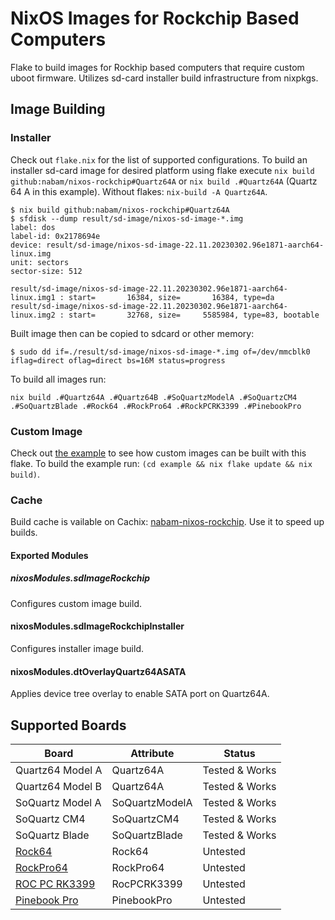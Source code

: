 # NixOS Images for Rockchip Based Computers

Flake to build images for Rockhip based computers that require custom uboot
firmware. Utilizes sd-card installer build infrastructure from nixpkgs.

## Image Building

### Installer

Check out `flake.nix` for the list of supported configurations. To build an
installer sd-card image for desired platform using flake execute 
`nix build github:nabam/nixos-rockchip#Quartz64A` or `nix build .#Quartz64A`
(Quartz 64 A in this example). Without flakes: `nix-build -A Quartz64A`.

``` console
$ nix build github:nabam/nixos-rockchip#Quartz64A
$ sfdisk --dump result/sd-image/nixos-sd-image-*.img
label: dos
label-id: 0x2178694e
device: result/sd-image/nixos-sd-image-22.11.20230302.96e1871-aarch64-linux.img
unit: sectors
sector-size: 512

result/sd-image/nixos-sd-image-22.11.20230302.96e1871-aarch64-linux.img1 : start=       16384, size=       16384, type=da
result/sd-image/nixos-sd-image-22.11.20230302.96e1871-aarch64-linux.img2 : start=       32768, size=     5585984, type=83, bootable
```

Built image then can be copied to sdcard or other memory:

``` console
$ sudo dd if=./result/sd-image/nixos-sd-image-*.img of=/dev/mmcblk0 iflag=direct oflag=direct bs=16M status=progress
```

To build all images run:
``` console
nix build .#Quartz64A .#Quartz64B .#SoQuartzModelA .#SoQuartzCM4 .#SoQuartzBlade .#Rock64 .#RockPro64 .#RockPCRK3399 .#PinebookPro
```

### Custom Image

Check out [the example](/example) to see how custom images can be built with 
this flake. To build the example run: `(cd example && nix flake update && nix build)`.

### Cache

Build cache is vailable on Cachix: [nabam-nixos-rockchip](https://app.cachix.org/cache/nabam-nixos-rockchip).
Use it to speed up builds.

#### Exported Modules
##### nixosModules.sdImageRockchip

Configures custom image build.

#### nixosModules.sdImageRockchipInstaller

Configures installer image build.

#### nixosModules.dtOverlayQuartz64ASATA

Applies device tree overlay to enable SATA port on Quartz64A.

## Supported Boards

| Board                | Attribute      | Status          |
| ---------------------|----------------| ----------------|
| Quartz64 Model A     | Quartz64A      | Tested & Works  |
| Quartz64 Model B     | Quartz64A      | Tested & Works  |
| SoQuartz Model A     | SoQuartzModelA | Tested & Works  |
| SoQuartz CM4         | SoQuartzCM4    | Tested & Works  |
| SoQuartz Blade       | SoQuartzBlade  | Tested & Works  |
| [Rock64][]           | Rock64         | Untested        |
| [RockPro64][]        | RockPro64      | Untested        |
| [ROC PC RK3399][]    | RocPCRK3399    | Untested        |
| [Pinebook Pro][]     | PinebookPro    | Untested        |

[Rock64]: https://nixos.wiki/wiki/NixOS_on_ARM/PINE64_ROCK64
[RockPro64]: https://nixos.wiki/wiki/NixOS_on_ARM/PINE64_ROCKPro64
[ROC PC RK3399]: https://nixos.wiki/wiki/NixOS_on_ARM/Libre_Computer_ROC-RK3399-PC
[Pinebook Pro]: https://nixos.wiki/wiki/NixOS_on_ARM/PINE64_Pinebook_Pro
